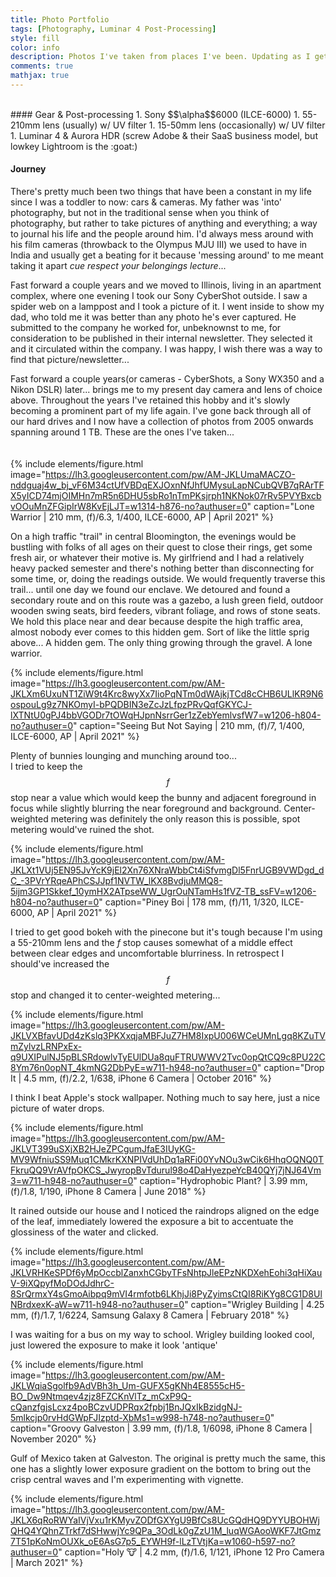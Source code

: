 ```yaml
---
title: Photo Portfolio
tags: [Photography, Luminar 4 Post-Processing]
style: fill
color: info
description: Photos I've taken from places I've been. Updating as I get time.
comments: true
mathjax: true
---
```


<br>
#### Gear & Post-processing
1. Sony $$\alpha$$6000 (ILCE-6000)
1. 55-210mm lens (usually) w/ UV filter
1. 15-50mm lens (occasionally) w/ UV filter
1. Luminar 4 & Aurora HDR (screw Adobe & their SaaS business model, but lowkey Lightroom is the :goat:)
<br>

#### Journey
There's pretty much been two things that have been a constant in my life since I was a toddler to now: cars & cameras. My father was 'into' photography, but not in the traditional sense when you think of photography, but rather to take pictures of anything and everything; a way to journal his life and the people around him. I'd always mess around with his film cameras (throwback to the Olympus MJU III) we used to have in India and usually get a beating for it because 'messing around' to me meant taking it apart *cue respect your belongings lecture*...
<br>

Fast forward a couple years and we moved to Illinois, living in an apartment complex, where one evening I took our Sony CyberShot outside. I saw a spider web on a lamppost and I took a picture of it. I went inside to show my dad, who told me it was better than any photo he's ever captured. He submitted to the company he worked for, unbeknownst to me, for consideration to be published in their internal newsletter. They selected it and it circulated within the company. I was happy, I wish there was a way to find that picture/newsletter...
<br>

Fast forward a couple years(or cameras - CyberShots, a Sony WX350 and a Nikon DSLR) later... brings me to my present day camera and lens of choice above. Throughout the years I've retained this hobby and it's slowly becoming a prominent part of my life again. I've gone back through all of our hard drives and I now have a collection of photos from 2005 onwards spanning around 1 TB. These are the ones I've taken...  
<br>
<br>
{% include elements/figure.html image="https://lh3.googleusercontent.com/pw/AM-JKLUmaMACZO-nddguaj4w_bj_vF6M34ctUfVBDqEXJOxnNfJhfUMysuLapNCubQVB7qRArTFX5yICD74mjOIMHn7mR5n6DHU5sbRo1nTmPKsjrph1NKNok07rRv5PVYBxcbvOOuMnZFGipIrW8KvEjLJT=w1314-h876-no?authuser=0" caption="Lone Warrior | 210 mm,  \(f\)/6.3,  1/400,  ILCE-6000, AP | April 2021" %}

On a high traffic "trail" in central Bloomington, the evenings would be bustling with folks of all ages on their quest to close their rings, get some fresh air, or whatever their motive is. My girlfriend and I had a relatively heavy packed semester and there's nothing better than disconnecting for some time, or, doing the readings outside. We would frequently traverse this trail... until one day we found our enclave. We detoured and found a secondary route and on this route was a gazebo, a lush green field, outdoor wooden swing seats, bird feeders, vibrant foliage, and rows of stone seats. We hold this place near and dear because despite the high traffic area, almost nobody ever comes to this hidden gem. Sort of like the little sprig above... A hidden gem. The only thing growing through the gravel. A lone warrior.

{% include elements/figure.html image="https://lh3.googleusercontent.com/pw/AM-JKLXm6UxuNT1ZiW9t4Krc8wyXx7IioPqNTm0dWAjkjTCd8cCHB6ULlKR9N6ospouLg9z7NKOmyI-bPQDBIN3eZcJzLfpzPRvQqfGKYCJ-lXTNtU0gPJ4bbVGODr7tOWqHJpnNsrrGer1zZebYemlvsfW7=w1206-h804-no?authuser=0" caption="Seeing But Not Saying | 210 mm,  \(f\)/7,  1/400,  ILCE-6000, AP | April 2021" %}

Plenty of bunnies lounging and munching around too...
<br>
I tried to keep the $$f$$ stop near a value which would keep the bunny and adjacent foreground in focus while slightly blurring the near foreground and background. Center-weighted metering was definitely the only reason this is possible, spot metering would've ruined the shot.

{% include elements/figure.html image="https://lh3.googleusercontent.com/pw/AM-JKLXt1VUj5EN95JvYcK9jEl2Xn76XNraWbbCt4iSfvmgDl5FnrUGB9VWDgd_dC_-3PVrYRqeAPhCSJJpf1NVTW_lKX8BvdjuMMQ8-5ijm3GP1Skkef_10ymHX2ATpseWW_UgrOuNTamHs1fVZ-TB_ssFV=w1206-h804-no?authuser=0" caption="Piney Boi | 178 mm,  \(f\)/11,  1/320,  ILCE-6000, AP | April 2021" %}

I tried to get good bokeh with the pinecone but it's tough because I'm using a 55-210mm lens and the $f$ stop causes somewhat of a middle effect between clear edges and uncomfortable blurriness.  In retrospect I should've increased the $$f$$ stop and changed it to center-weighted metering...

{% include elements/figure.html image="https://lh3.googleusercontent.com/pw/AM-JKLVXBfavUDd4zKslq3PKXxqjaMBFJuZ7HM8IxpU006WCeUMnLgq8KZuTVmZylvzLRNPxEx-q9UXIPulNJ5pBLSRdowlvTyEUlDUa8quFTRUWWV2Tvc0opQtCQ9c8PU22C8Ym76n0opNT_4kmNG2DbPyE=w711-h948-no?authuser=0" caption="Drop It | 4.5 mm,  \(f\)/2.2,  1/638,  iPhone 6 Camera | October 2016" %}

I think I beat Apple's stock wallpaper. Nothing much to say here, just a nice picture of water drops.

{% include elements/figure.html image="https://lh3.googleusercontent.com/pw/AM-JKLVT399uSXjXB2HJeZPCgumJfaE3IUyKG-MV9WfniuSS9Muq1CMkrKXNPIVdUhDq1aRFi00YvNOu3wCik6HhqOQNQ0TFkruQQ9VrAVfpOKCS_JwyropBvTdurul98o4DaHyezpeYcB40QYj7jNJ64Vm3=w711-h948-no?authuser=0" caption="Hydrophobic Plant? | 3.99 mm,  \(f\)/1.8,  1/190,  iPhone 8 Camera | June 2018" %}

It rained outside our house and I noticed the raindrops aligned on the edge of the leaf, immediately lowered the exposure a bit to accentuate the glossiness of the water and clicked.

{% include elements/figure.html image="https://lh3.googleusercontent.com/pw/AM-JKLVRHKeSPDf6yMpOccblZanxhCGbyTFsNhtpJleEPzNKDXehEohi3qHiXauV-9iXQpyfMoDOdJdhrC-8SrQrmxY4sGmoAibpq9mVI4rmfotb6LKhjJi8PyZyimsCtQI8RiKYg8CG1D8UlNBrdxexK-aW=w711-h948-no?authuser=0" caption="Wrigley Building | 4.25 mm,  \(f\)/1.7,  1/6224,  Samsung Galaxy 8 Camera | February 2018" %}

I was waiting for a bus on my way to school. Wrigley building looked cool, just lowered the exposure to make it look 'antique'

{% include elements/figure.html image="https://lh3.googleusercontent.com/pw/AM-JKLWqiaSgolfb9AdVBh3h_Um-GUFX5gKNh4E8555cH5-BO_Dw9Ntmqev4zjz8FZCKnVlTz_mCxP9Q-cQanzfgjsLcxz4poBCzvUDPRqx2fpbj1BnJQxIkBzidgNJ-5mlkcjp0rvHdGWpFJIzptd-XbMs1=w998-h748-no?authuser=0" caption="Groovy Galveston | 3.99 mm,  \(f\)/1.8,  1/6098,  iPhone 8 Camera | November 2020" %}

Gulf of Mexico taken at Galveston. The original is pretty much the same, this one has a slightly lower exposure gradient on the bottom to bring out the crisp central waves and I'm experimenting with vignette.

{% include elements/figure.html image="https://lh3.googleusercontent.com/pw/AM-JKLX6qRoRWYaIVjVxu1rKMyvZODfGXYgU9BfCs8UcGQdHQ9DYYUBOHWjQHQ4YQhnZTrkf7dSHwwjYc9QPa_3OdLk0gZzU1M_luqWGAooWKF7JtGmz7T51pKoNmOUXk_oE6AsG7p5_EYWH9f-lLzTVtjKa=w1060-h597-no?authuser=0" caption="Holy :cow: | 4.2 mm,  \(f\)/1.6,  1/121,  iPhone 12 Pro Camera | March 2021" %}
